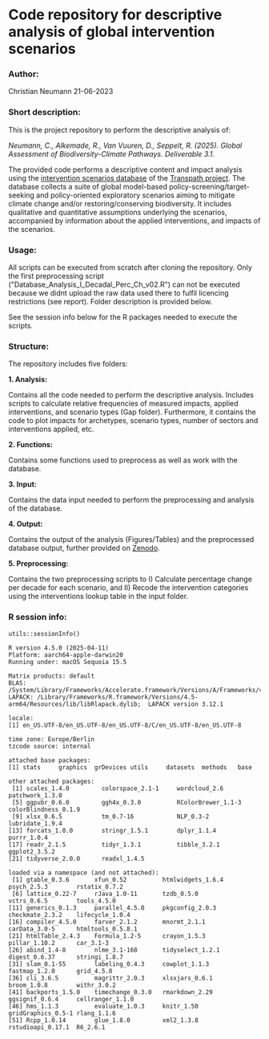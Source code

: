 # Code repository for descriptive analysis of global intervention scenarios

### Author:

Christian Neumann 21-06-2023

### Short description:

This is the project repository to perform the descriptive analysis of:

*Neumann, C., Alkemade, R., Van Vuuren, D., Seppelt, R. (2025). Global Assessment of Biodiversity-Climate Pathways. Deliverable 3.1.*

The provided code performs a descriptive content and impact analysis using the [intervention scenarios database](https://zenodo.org/records/15753209) of the [Transpath project](https://www.transpath.eu/). The database collects a suite of global model-based policy-screening/target-seeking and policy-oriented exploratory scenarios aiming to mitigate climate change and/or restoring/conserving biodiversity. It includes qualitative and quantitative assumptions underlying the scenarios, accompanied by information about the applied interventions, and impacts of the scenarios.

### Usage:

All scripts can be executed from scratch after cloning the repository. Only the first preprocessing script ("Database_Analysis_I_Decadal_Perc_Ch_v02.R") can not be executed because we didnt upload the raw data used there to fulfil licencing restrictions (see report). Folder description is provided below.

See the session info below for the R packages needed to execute the scripts.

### Structure:

The repository includes five folders:

**1. Analysis:**

Contains all the code needed to perform the descriptive analysis. Includes scripts to calculate relative frequencies of measured impacts, applied interventions, and scenario types (Gap folder). Furthermore, it contains the code to plot impacts for archetypes, scenario types, number of sectors and interventions applied, etc.

**2. Functions:**

Contains some functions used to preprocess as well as work with the database.

**3. Input:**

Contains the data input needed to perform the preprocessing and analysis of the database.

**4. Output:**

Contains the output of the analysis (Figures/Tables) and the preprocessed database output, further provided on [Zenodo](https://zenodo.org/records/15753209).

**5. Preprocessing:**

Contains the two preprocessing scripts to I) Calculate percentage change per decade for each scenario, and II) Recode the intervention categories using the interventions lookup table in the input folder.

### R session info:

```
utils::sessionInfo()

R version 4.5.0 (2025-04-11)
Platform: aarch64-apple-darwin20
Running under: macOS Sequoia 15.5

Matrix products: default
BLAS:   /System/Library/Frameworks/Accelerate.framework/Versions/A/Frameworks/vecLib.framework/Versions/A/libBLAS.dylib 
LAPACK: /Library/Frameworks/R.framework/Versions/4.5-arm64/Resources/lib/libRlapack.dylib;  LAPACK version 3.12.1

locale:
[1] en_US.UTF-8/en_US.UTF-8/en_US.UTF-8/C/en_US.UTF-8/en_US.UTF-8

time zone: Europe/Berlin
tzcode source: internal

attached base packages:
[1] stats     graphics  grDevices utils     datasets  methods   base     

other attached packages:
 [1] scales_1.4.0         colorspace_2.1-1     wordcloud_2.6        patchwork_1.3.0     
 [5] ggpubr_0.6.0         ggh4x_0.3.0          RColorBrewer_1.1-3   colorBlindness_0.1.9
 [9] xlsx_0.6.5           tm_0.7-16            NLP_0.3-2            lubridate_1.9.4     
[13] forcats_1.0.0        stringr_1.5.1        dplyr_1.1.4          purrr_1.0.4         
[17] readr_2.1.5          tidyr_1.3.1          tibble_3.2.1         ggplot2_3.5.2       
[21] tidyverse_2.0.0      readxl_1.4.5        

loaded via a namespace (and not attached):
 [1] gtable_0.3.6       xfun_0.52          htmlwidgets_1.6.4  psych_2.5.3        rstatix_0.7.2     
 [6] lattice_0.22-7     rJava_1.0-11       tzdb_0.5.0         vctrs_0.6.5        tools_4.5.0       
[11] generics_0.1.3     parallel_4.5.0     pkgconfig_2.0.3    checkmate_2.3.2    lifecycle_1.0.4   
[16] compiler_4.5.0     farver_2.1.2       mnormt_2.1.1       carData_3.0-5      htmltools_0.5.8.1 
[21] htmlTable_2.4.3    Formula_1.2-5      crayon_1.5.3       pillar_1.10.2      car_3.1-3         
[26] abind_1.4-8        nlme_3.1-168       tidyselect_1.2.1   digest_0.6.37      stringi_1.8.7     
[31] slam_0.1-55        labeling_0.4.3     cowplot_1.1.3      fastmap_1.2.0      grid_4.5.0        
[36] cli_3.6.5          magrittr_2.0.3     xlsxjars_0.6.1     broom_1.0.8        withr_3.0.2       
[41] backports_1.5.0    timechange_0.3.0   rmarkdown_2.29     ggsignif_0.6.4     cellranger_1.1.0  
[46] hms_1.1.3          evaluate_1.0.3     knitr_1.50         gridGraphics_0.5-1 rlang_1.1.6       
[51] Rcpp_1.0.14        glue_1.8.0         xml2_1.3.8         rstudioapi_0.17.1  R6_2.6.1 

```
